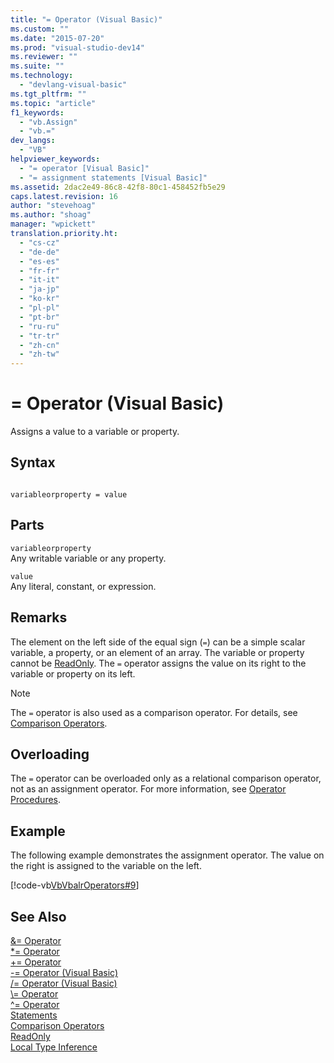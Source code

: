 ```yaml
---
title: "= Operator (Visual Basic)"
ms.custom: ""
ms.date: "2015-07-20"
ms.prod: "visual-studio-dev14"
ms.reviewer: ""
ms.suite: ""
ms.technology: 
  - "devlang-visual-basic"
ms.tgt_pltfrm: ""
ms.topic: "article"
f1_keywords: 
  - "vb.Assign"
  - "vb.="
dev_langs: 
  - "VB"
helpviewer_keywords: 
  - "= operator [Visual Basic]"
  - "= assignment statements [Visual Basic]"
ms.assetid: 2dac2e49-86c8-42f8-80c1-458452fb5e29
caps.latest.revision: 16
author: "stevehoag"
ms.author: "shoag"
manager: "wpickett"
translation.priority.ht: 
  - "cs-cz"
  - "de-de"
  - "es-es"
  - "fr-fr"
  - "it-it"
  - "ja-jp"
  - "ko-kr"
  - "pl-pl"
  - "pt-br"
  - "ru-ru"
  - "tr-tr"
  - "zh-cn"
  - "zh-tw"
---
```

# = Operator (Visual Basic)
Assigns a value to a variable or property.  
  
## Syntax  
  
```  
  
variableorproperty = value  
```  
  
## Parts  
 `variableorproperty`  
 Any writable variable or any property.  
  
 `value`  
 Any literal, constant, or expression.  
  
## Remarks  
 The element on the left side of the equal sign (`=`) can be a simple scalar variable, a property, or an element of an array. The variable or property cannot be [ReadOnly](../../../visual-basic\language-reference\modifiers/readonly.md). The `=` operator assigns the value on its right to the variable or property on its left.  
  
> [!NOTE]
>  The `=` operator is also used as a comparison operator. For details, see [Comparison Operators](../../../visual-basic\language-reference\operators/comparison-operators.md).  
  
## Overloading  
 The `=` operator can be overloaded only as a relational comparison operator, not as an assignment operator. For more information, see [Operator Procedures](../../../visual-basic\language-reference\procedures/operator-procedures.md).  
  
## Example  
 The following example demonstrates the assignment operator. The value on the right is assigned to the variable on the left.  
  
 [!code-vb[VbVbalrOperators#9](../../../visual-basic\language-reference\operators/codesnippet/VisualBasic/assignment-operator_1.vb)]  
  
## See Also  
 [&= Operator](../../../visual-basic\language-reference\operators/and-assignment-operator.md)   
 [*= Operator](../../../visual-basic\language-reference\operators/multiplication-assignment-operator.md)   
 [+= Operator](../../../visual-basic\language-reference\operators/addition-assignment-operator.md)   
 [-= Operator (Visual Basic)](../../../visual-basic\language-reference\operators/integer-division-assignment-operator.md)   
 [/= Operator (Visual Basic)](../../../visual-basic\language-reference\operators/floating-point-division-assignment-operator.md)   
 [\\= Operator](../../../visual-basic\language-reference\operators/subtraction-assignment-operator.md)   
 [^= Operator](../../../visual-basic\language-reference\operators/exponentiation-assignment-operator.md)   
 [Statements](../../../visual-basic\programming-guide\language-features/statements.md)   
 [Comparison Operators](../../../visual-basic\language-reference\operators/comparison-operators.md)   
 [ReadOnly](../../../visual-basic\language-reference\modifiers/readonly.md)   
 [Local Type Inference](../../../visual-basic\programming-guide\language-features\variables/local-type-inference.md)